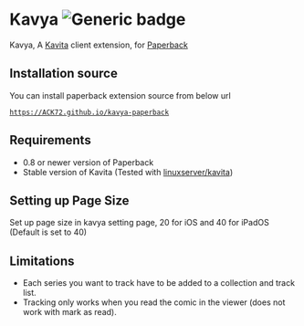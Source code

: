# Kavya ![Generic badge](https://img.shields.io/badge/version-1.3.4-green.svg)
Kavya, A [Kavita](https://www.kavitareader.com/) client extension, for [Paperback](https://paperback.moe/)


## Installation source
You can install paperback extension source from below url

[`https://ACK72.github.io/kavya-paperback`](https://ACK72.github.io/kavya-paperback)

## Requirements
- 0.8 or newer version of Paperback
- Stable version of Kavita (Tested with [linuxserver/kavita](https://docs.linuxserver.io/images/docker-kavita))


## Setting up Page Size
Set up page size in kavya setting page, 20 for iOS and 40 for iPadOS (Default is set to 40)

## Limitations

- Each series you want to track have to be added to a collection and track list.
- Tracking only works when you read the comic in the viewer (does not work with mark as read).
